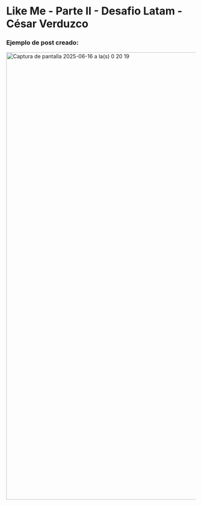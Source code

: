# Like Me - Parte II - Desafio Latam - César Verduzco

### Ejemplo de post creado:
<img width="1191" alt="Captura de pantalla 2025-06-16 a la(s) 0 20 19" src="https://github.com/user-attachments/assets/64f2ee8a-a041-4aae-a739-1aa00849e858" />

